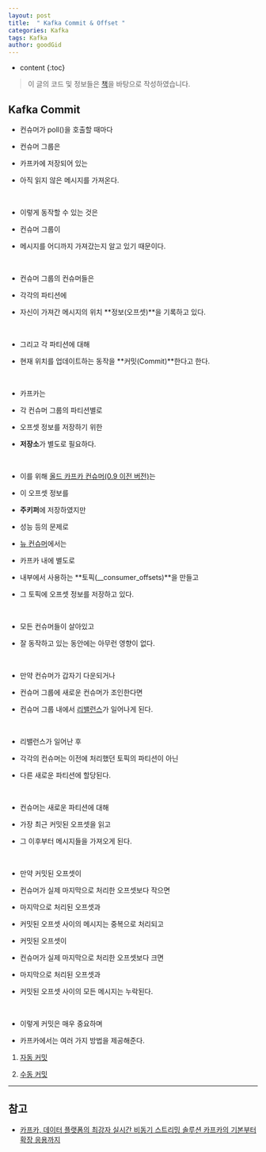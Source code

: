 ```yaml
---
layout: post
title:  " Kafka Commit & Offset "
categories: Kafka
tags: Kafka
author: goodGid
---
```

* content
{:toc}

> 이 글의 코드 및 정보들은 [책](https://book.naver.com/bookdb/book_detail.nhn?bid=13540082)을 바탕으로 작성하였습니다.

## Kafka Commit

* 컨슈머가 poll()을 호출할 때마다

* 컨슈머 그룹은 

* 카프카에 저장되어 있는

* 아직 읽지 않은 메시지를 가져온다.

<br>

* 이렇게 동작할 수 있는 것은

* 컨슈머 그룹이

* 메시지를 어디까지 가져갔는지 알고 있기 때문이다.







<br>

* 컨슈머 그룹의 컨슈머들은

* 각각의 파티션에 

* 자신이 가져간 메시지의 위치 **정보(오프셋)**을 기록하고 있다.

<br>

* 그리고 각 파티션에 대해

* 현재 위치를 업데이트하는 동작을 **커밋(Commit)**한다고 한다.

<br>


* 카프카는 

* 각 컨슈머 그룹의 파티션별로

* 오프셋 정보를 저장하기 위한 

* **저장소**가 별도로 필요하다.

<br>

* 이를 위해 [올드 카프카 컨슈머(0.9 이전 버전)]({{site.url}}/Kafka-Consumer-Option/#컨슈머-종류)는 

* 이 오프셋 정보를 

* **주키퍼**에 저장하였지만

* 성능 등의 문제로

* [뉴 컨슈머]({{site.url}}/Kafka-Consumer-Option/#컨슈머-종류)에서는 

* 카프카 내에 별도로 

* 내부에서 사용하는 **토픽(__consumer_offsets)**을 만들고

* 그 토픽에 오프셋 정보를 저장하고 있다.

<br>

* 모든 컨슈머들이 살아있고

* 잘 동작하고 있는 동안에는 아무런 영향이 없다.

<br>

* 만약 컨슈머가 갑자기 다운되거나 

* 컨슈머 그룹에 새로운 컨슈머가 조인한다면

* 컨슈머 그룹 내에서 [리밸런스]({{site.url}}/Kafka-Consumer-Group-Rebalance/)가 일어나게 된다.

<br>


* 리밸런스가 일어난 후 

* 각각의 컨슈머는 이전에 처리했던 토픽의 파티션이 아닌

* 다른 새로운 파티션에 할당된다.

<br>

* 컨슈머는 새로운 파티션에 대해 

* 가장 최근 커밋된 오프셋을 읽고

* 그 이후부터 메시지들을 가져오게 된다.

<br>

* 만약 커밋된 오프셋이 

* 컨슈머가 실제 마지막으로 처리한 오프셋보다 작으면

* 마지막으로 처리된 오프셋과 

* 커밋된 오프셋 사이의 메시지는 중복으로 처리되고

* 커밋된 오프셋이 

* 컨슈머가 실제 마지막으로 처리한 오프셋보다 크면

* 마지막으로 처리된 오프셋과 

* 커밋된 오프셋 사이의 모든 메시지는 누락된다.

<br>

* 이렇게 커밋은 매우 중요하며

* 카프카에서는 여러 가지 방법을 제공해준다.

1. [자동 커밋]({{site.url}}/Kafka-Commit-Type-Auto-Commit/)

2. [수동 커밋]({{site.url}}/Kafka-Commit-Type-Manual-Commit/)

---

## 참고

* [카프카, 데이터 플랫폼의 최강자 실시간 비동기 스트리밍 솔루션 카프카의 기본부터 확장 응용까지](https://book.naver.com/bookdb/book_detail.nhn?bid=13540082)